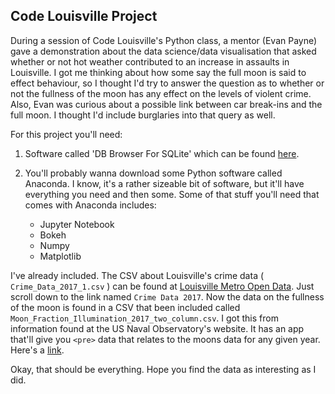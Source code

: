 ## Code Louisville Project

During a session of Code Louisville's Python class, a mentor (Evan Payne) gave a demonstration about the data science/data visualisation that asked whether or not hot weather contributed to an increase in assaults in Louisville. I got me thinking about how some say the full moon is said to effect behaviour, so I thought I'd try to answer the question as to whether or not the fullness of the moon has any effect on the levels of violent crime. Also, Evan was curious about a possible link between car break-ins and the full moon. I thought I'd include burglaries into that query as well.

For this project you'll need:  
1. Software called 'DB Browser For SQLite' which can be found [here](http://sqlitebrowser.org/).

2. You'll probably wanna download some Python software called Anaconda. I know, it's a rather sizeable bit of software, but it'll have everything you need and then some. Some of that stuff you'll need that comes with Anaconda includes:  
    
    * Jupyter Notebook
    * Bokeh
    * Numpy
    * Matplotlib

I've already included. The CSV about Louisville's crime data ( `Crime_Data_2017_1.csv` ) can be found at [Louisville Metro Open Data](https://data.louisvilleky.gov/dataset/crime-data). Just scroll down to the link named `Crime Data 2017`. Now the data on the fullness of the moon is found in a CSV that been included called `Moon_Fraction_Illumination_2017_two_column.csv`. I got this from information found at the US Naval Observatory's website. It has an app that'll give you `<pre>` data that relates to the moons data for any given year. Here's a [link](http://www.usno.navy.mil/USNO/astronomical-applications/astronomical-information-center/phases-percent-moon/).  

Okay, that should be everything. Hope you find the data as interesting as I did.